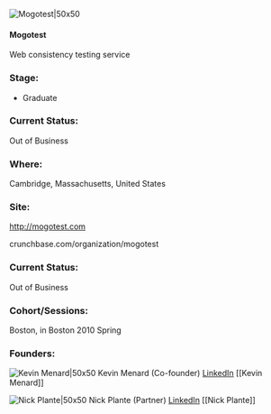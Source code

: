 

![Mogotest|50x50](https://apimg.techstars.com/connect/images/image_files/5359/591f/a9f4/89dc/2400/0005/original/mogotest.jpg)

#### Mogotest
Web consistency testing service

### Stage: 
 - Graduate 

### Current Status: 
Out of Business

### Where:
Cambridge, Massachusetts, United States

### Site:
http://mogotest.com



crunchbase.com/organization/mogotest

### Current Status: 
Out of Business

### Cohort/Sessions: 
Boston, in Boston 2010 Spring

### Founders: 

![Kevin Menard|50x50](https://angel.co/images/shared/nopic.png) Kevin Menard (Co-founder) [LinkedIn](https://linkedin.com/in/kmenard) [[Kevin Menard]]

![Nick Plante|50x50](https://res.cloudinary.com/crunchbase-production/image/upload/vwx5arnzz2infwg1gv53) Nick Plante (Partner) [LinkedIn](https://linkedin.com/in/zapnap) [[Nick Plante]]



